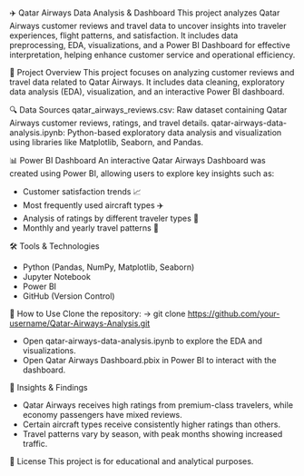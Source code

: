 ✈️ Qatar Airways Data Analysis & Dashboard
This project analyzes Qatar Airways customer reviews and travel data to uncover insights into traveler experiences, flight patterns, and satisfaction. It includes data preprocessing, EDA, visualizations, and a Power BI Dashboard for effective interpretation, helping enhance customer service and operational efficiency.


📌 Project Overview
This project focuses on analyzing customer reviews and travel data related to Qatar Airways. It includes data cleaning, exploratory data analysis (EDA), visualization, and an interactive Power BI dashboard.


🔍 Data Sources
qatar_airways_reviews.csv: Raw dataset containing Qatar Airways customer reviews, ratings, and travel details.
qatar-airways-data-analysis.ipynb: Python-based exploratory data analysis and visualization using libraries like Matplotlib, Seaborn, and Pandas.



📊 Power BI Dashboard
An interactive Qatar Airways Dashboard was created using Power BI, allowing users to explore key insights such as:
* Customer satisfaction trends 📈
* Most frequently used aircraft types ✈️
* Analysis of ratings by different traveler types 👥
* Monthly and yearly travel patterns 📅


🛠️ Tools & Technologies
* Python (Pandas, NumPy, Matplotlib, Seaborn)
* Jupyter Notebook
* Power BI
* GitHub (Version Control)


🚀 How to Use
Clone the repository:
->   git clone https://github.com/your-username/Qatar-Airways-Analysis.git
* Open qatar-airways-data-analysis.ipynb to explore the EDA and visualizations.
* Open Qatar Airways Dashboard.pbix in Power BI to interact with the dashboard.


📌 Insights & Findings
* Qatar Airways receives high ratings from premium-class travelers, while economy passengers have mixed reviews.
* Certain aircraft types receive consistently higher ratings than others.
* Travel patterns vary by season, with peak months showing increased traffic.



📜 License
This project is for educational and analytical purposes.
